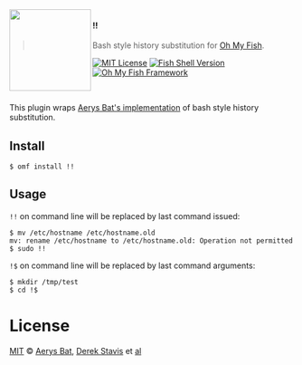 <img src="https://dl.dropboxusercontent.com/u/56336/omf/omf-logo-optimised.svg" align="left" width="144px" height="144px"/>

#### !!
> Bash style history substitution for [Oh My Fish][omf-link].

[![MIT License](https://img.shields.io/badge/license-MIT-007EC7.svg?style=flat-square)](/LICENSE)
[![Fish Shell Version](https://img.shields.io/badge/fish-v2.2.0-007EC7.svg?style=flat-square)](http://fishshell.com)
[![Oh My Fish Framework](https://img.shields.io/badge/Oh%20My%20Fish-Framework-007EC7.svg?style=flat-square)](https://www.github.com/oh-my-fish/oh-my-fish)

<br/>

This plugin wraps [Aerys Bat's implementation](https://github.com/fish-shell/fish-shell/wiki/Bash-Style-History-Substitution-(!!-and-!$)) of bash style history substitution.

## Install

```fish
$ omf install !!
```

## Usage

`!!` on command line will be replaced by last command issued:

```fish
$ mv /etc/hostname /etc/hostname.old
mv: rename /etc/hostname to /etc/hostname.old: Operation not permitted
$ sudo !!
```

`!$` on command line will be replaced by last command arguments:

```fish
$ mkdir /tmp/test
$ cd !$
```

# License

[MIT][mit] © [Aerys Bat][aerys-bat], [Derek Stavis][derekstavis] et [al][contributors]


[mit]:            http://opensource.org/licenses/MIT
[derekstavis]:    http://github.com/derek
[aerys-bat]:      https://github.com/AerysBat
[contributors]:   https://github.com/derek/plugin-bang-bang/graphs/contributors
[omf-link]:       https://www.github.com/oh-my-fish/oh-my-fish

[license-badge]:  https://img.shields.io/badge/license-MIT-007EC7.svg?style=flat-square
